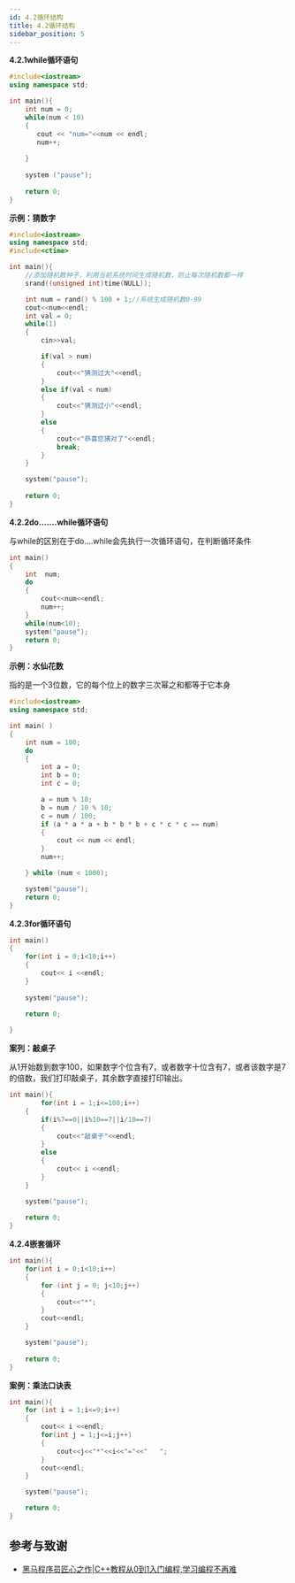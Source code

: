 ```yaml
---
id: 4.2循环结构
title: 4.2循环结构
sidebar_position: 5
---
```


**4.2.1while循环语句**

```cpp
#include<iostream>
using namespace std;

int main(){
    int num = 0;
    while(num < 10)
    {
       cout << "num="<<num << endl;
       num++;
    
    }
    
    system ("pause");
    
    return 0;
}
```

**示例：猜数字**

```cpp
#include<iostream>
using namespace std;
#include<ctime>

int main(){
    //添加随机数种子，利用当前系统时间生成随机数，防止每次随机数都一样
    srand((unsigned int)time(NULL));

    int num = rand() % 100 + 1;//系统生成随机数0-99
    cout<<num<<endl;
    int val = 0;
    while(1)
    {
        cin>>val;

        if(val > num)
        {
            cout<<"猜测过大"<<endl;
        }
        else if(val < num)
        {
            cout<<"猜测过小"<<endl;
        }
        else
        {
            cout<<"恭喜您猜对了"<<endl;
            break;
        }
    }

    system("pause");
    
    return 0;
}
```

**4.2.2do…….while循环语句**

与while的区别在于do….while会先执行一次循环语句，在判断循环条件

```cpp
int main()
{
    int  num;
    do
    {
        cout<<num<<endl;
        num++;    
    }
    while(num<10);
    system("pause");
    return 0;
}
```

**示例：水仙花数**

指的是一个3位数，它的每个位上的数字三次幂之和都等于它本身

```cpp
#include<iostream>
using namespace std;

int main( )
{
    int num = 100;
    do
    {
        int a = 0;
        int b = 0;
        int c = 0;

        a = num % 10;
        b = num / 10 % 10;
        c = num / 100;
        if (a * a * a + b * b * b + c * c * c == num)
        {
            cout << num << endl;
        }
        num++;

    } while (num < 1000);

    system("pause");
    return 0;
}
```

**4.2.3for循环语句**

```cpp
int main()
{
    for(int i = 0;i<10;i++)
    {
        cout<< i <<endl;
    }
    
    system("pause");
    
    return 0;

}
```

**案列：敲桌子**

从1开始数到数字100，如果数字个位含有7，或者数字十位含有7，或者该数字是7的倍数，我们打印敲桌子，其余数字直接打印输出。

```cpp
int main(){
        for(int i = 1;i<=100;i++)
    {
        if(i%7==0||i%10==7||i/10==7)
        {
            cout<<"敲桌子"<<endl;
        }
        else
        {
            cout<< i <<endl;
        }
    }

    system("pause");
    
    return 0; 
}
```

**4.2.4嵌套循环**

```cpp
int main(){
    for(int i = 0;i<10;i++)
    {
        for (int j = 0; j<10;j++)
        {
            cout<<"*";
        }
        cout<<endl;
    }

    system("pause");
    
    return 0;
}
```

**案例：乘法口诀表**

```cpp
int main(){
    for (int i = 1;i<=9;i++)
    {
        cout<< i <<endl;
        for(int j = 1;j<=i;j++)
        {
            cout<<j<<"*"<<i<<"="<<"   ";
        }
        cout<<endl;
    }

    system("pause");

    return 0;
}
```

## 参考与致谢
- [黑马程序员匠心之作|C++教程从0到1入门编程,学习编程不再难](https://www.bilibili.com/video/BV1et411b73Z/?spm_id_from=333.337.search-card.all.click&vd_source=372e65dcafcd24fd43faf6d855023be1)